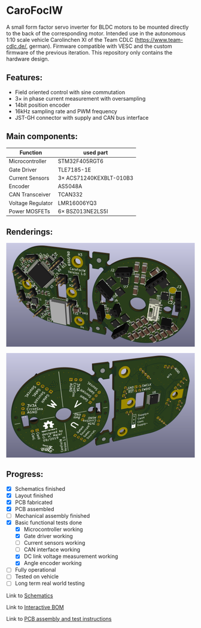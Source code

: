 # CaroFocIW
A small form factor servo inverter for BLDC motors to be mounted directly to the back of the corresponding motor. Intended use in the autonomous 1:10 scale vehicle Carolinchen XI of the Team CDLC (https://www.team-cdlc.de/, german). Firmware compatible with VESC and the custom firmware of the previous iteration. This repository only contains the hardware design.

## Features:
* Field oriented control with sine commutation
* 3× in phase current measurement with oversampling
* 14bit position encoder
* 16kHz sampling rate and PWM frequency
* JST-GH connector with supply and CAN bus interface

## Main components:
Function | used part
------------ | -------------
Microcontroller | STM32F405RGT6
Gate Driver | TLE7185-1E
Current Sensors | 3× ACS71240KEXBLT-010B3
Encoder | AS5048A
CAN Transceiver | TCAN332
Voltage Regulator | LMR16006YQ3
Power MOSFETs | 6× BSZ013NE2LS5I

## Renderings:

![PCB Rendering Front](https://raw.githubusercontent.com/qosch/CaroFocIW/master/Hardware/KiCad/CaroFocIw/Documentation/PictureFront.png)

![PCB Rendering Back](https://raw.githubusercontent.com/qosch/CaroFocIW/master/Hardware/KiCad/CaroFocIw/Documentation/PictureBack.png)

## Progress:
* [x] Schematics finished
* [x] Layout finished
* [x] PCB fabricated
* [x] PCB assembled
* [ ] Mechanical assembly finished
* [x] Basic functional tests done
  * [x] Microcontroller working
  * [x] Gate driver working
  * [ ] Current sensors working
  * [ ] CAN interface working
  * [x] DC link voltage measurement working
  * [x] Angle encoder working
* [ ] Fully operational
* [ ] Tested on vehicle
* [ ] Long term real world testing

Link to [Schematics](https://raw.githubusercontent.com/qosch/CaroFocIW/master/Hardware/KiCad/CaroFocIw/Documentation/Schematics.pdf)

Link to [Interactive BOM](http://htmlpreview.github.io/?https://github.com/qosch/CaroFocIW/blob/master/Hardware/KiCad/CaroFocIw/Documentation/BOM.html)

Link to [PCB assembly and test instructions](https://github.com/qosch/CaroFocIW/blob/master/Hardware/KiCad/CaroFocIw/Documentation/PcbAssemblyAndBasicTests.md)
